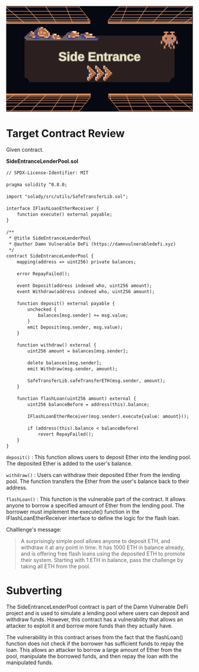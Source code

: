 <img src="https://github.com/wasny0ps/Damn-Vulnerable-DeFi/blob/main/src/4.png">

# Target Contract Review

Given contract.

**SideEntranceLenderPool.sol**

```solidity
// SPDX-License-Identifier: MIT

pragma solidity ^0.8.0;

import "solady/src/utils/SafeTransferLib.sol";

interface IFlashLoanEtherReceiver {
    function execute() external payable;
}

/**
 * @title SideEntranceLenderPool
 * @author Damn Vulnerable DeFi (https://damnvulnerabledefi.xyz)
 */
contract SideEntranceLenderPool {
    mapping(address => uint256) private balances;

    error RepayFailed();

    event Deposit(address indexed who, uint256 amount);
    event Withdraw(address indexed who, uint256 amount);

    function deposit() external payable {
        unchecked {
            balances[msg.sender] += msg.value;
        }
        emit Deposit(msg.sender, msg.value);
    }

    function withdraw() external {
        uint256 amount = balances[msg.sender];
        
        delete balances[msg.sender];
        emit Withdraw(msg.sender, amount);

        SafeTransferLib.safeTransferETH(msg.sender, amount);
    }

    function flashLoan(uint256 amount) external {
        uint256 balanceBefore = address(this).balance;

        IFlashLoanEtherReceiver(msg.sender).execute{value: amount}();

        if (address(this).balance < balanceBefore)
            revert RepayFailed();
    }
}

```

`deposit()` :  This function allows users to deposit Ether into the lending pool. The deposited Ether is added to the user's balance.

`withdraw()` : Users can withdraw their deposited Ether from the lending pool. The function transfers the Ether from the user's balance back to their address.

`flashLoan()` : This function is the vulnerable part of the contract. It allows anyone to borrow a specified amount of Ether from the lending pool. The borrower must implement the execute() function in the IFlashLoanEtherReceiver interface to define the logic for the flash loan.

Challlenge's message:

> A surprisingly simple pool allows anyone to deposit ETH, and withdraw it at any point in time.
It has 1000 ETH in balance already, and is offering free flash loans using the deposited ETH to promote their system.
Starting with 1 ETH in balance, pass the challenge by taking all ETH from the pool.

# Subverting

The SideEntranceLenderPool contract is part of the Damn Vulnerable DeFi project and is used to simulate a lending pool where users can deposit and withdraw funds. However, this contract has a vulnerability that allows an attacker to exploit it and borrow more funds than they actually have.


The vulnerability in this contract arises from the fact that the flashLoan() function does not check if the borrower has sufficient funds to repay the loan. This allows an attacker to borrow a large amount of Ether from the pool, manipulate the borrowed funds, and then repay the loan with the manipulated funds.
